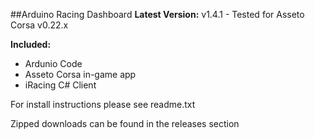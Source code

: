 ##Arduino Racing Dashboard
**Latest Version:** v1.4.1 - Tested for Asseto Corsa v0.22.x


**Included:**
- Ardunio Code
- Asseto Corsa in-game app
- iRacing C# Client
	
	
For install instructions please see readme.txt


Zipped downloads can be found in the releases section
